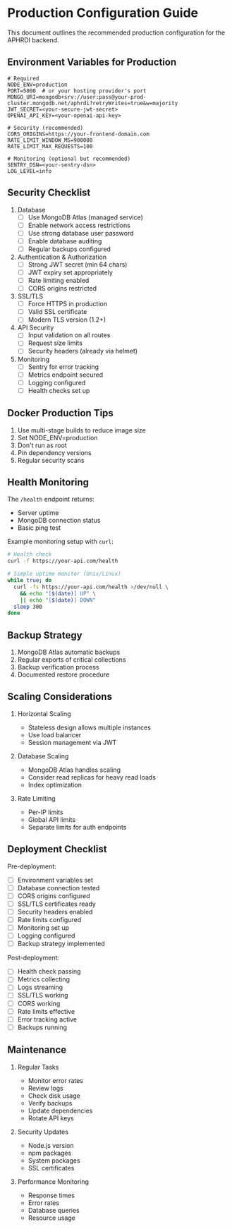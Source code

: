 # Production Configuration Guide

This document outlines the recommended production configuration for the APHRDI backend.

## Environment Variables for Production

```env
# Required
NODE_ENV=production
PORT=5000  # or your hosting provider's port
MONGO_URI=mongodb+srv://user:pass@your-prod-cluster.mongodb.net/aphrdi?retryWrites=true&w=majority
JWT_SECRET=<your-secure-jwt-secret>
OPENAI_API_KEY=<your-openai-api-key>

# Security (recommended)
CORS_ORIGINS=https://your-frontend-domain.com
RATE_LIMIT_WINDOW_MS=900000
RATE_LIMIT_MAX_REQUESTS=100

# Monitoring (optional but recommended)
SENTRY_DSN=<your-sentry-dsn>
LOG_LEVEL=info
```

## Security Checklist

1. Database
   - [ ] Use MongoDB Atlas (managed service)
   - [ ] Enable network access restrictions
   - [ ] Use strong database user password
   - [ ] Enable database auditing
   - [ ] Regular backups configured

2. Authentication & Authorization
   - [ ] Strong JWT secret (min 64 chars)
   - [ ] JWT expiry set appropriately
   - [ ] Rate limiting enabled
   - [ ] CORS origins restricted

3. SSL/TLS
   - [ ] Force HTTPS in production
   - [ ] Valid SSL certificate
   - [ ] Modern TLS version (1.2+)

4. API Security
   - [ ] Input validation on all routes
   - [ ] Request size limits
   - [ ] Security headers (already via helmet)

5. Monitoring
   - [ ] Sentry for error tracking
   - [ ] Metrics endpoint secured
   - [ ] Logging configured
   - [ ] Health checks set up

## Docker Production Tips

1. Use multi-stage builds to reduce image size
2. Set NODE_ENV=production
3. Don't run as root
4. Pin dependency versions
5. Regular security scans

## Health Monitoring

The `/health` endpoint returns:
- Server uptime
- MongoDB connection status
- Basic ping test

Example monitoring setup with `curl`:
```bash
# Health check
curl -f https://your-api.com/health

# Simple uptime monitor (Unix/Linux)
while true; do
  curl -fs https://your-api.com/health >/dev/null \
    && echo "[$(date)] UP" \
    || echo "[$(date)] DOWN"
  sleep 300
done
```

## Backup Strategy

1. MongoDB Atlas automatic backups
2. Regular exports of critical collections
3. Backup verification process
4. Documented restore procedure

## Scaling Considerations

1. Horizontal Scaling
   - Stateless design allows multiple instances
   - Use load balancer
   - Session management via JWT

2. Database Scaling
   - MongoDB Atlas handles scaling
   - Consider read replicas for heavy read loads
   - Index optimization

3. Rate Limiting
   - Per-IP limits
   - Global API limits
   - Separate limits for auth endpoints

## Deployment Checklist

Pre-deployment:
- [ ] Environment variables set
- [ ] Database connection tested
- [ ] CORS origins configured
- [ ] SSL/TLS certificates ready
- [ ] Security headers enabled
- [ ] Rate limits configured
- [ ] Monitoring set up
- [ ] Logging configured
- [ ] Backup strategy implemented

Post-deployment:
- [ ] Health check passing
- [ ] Metrics collecting
- [ ] Logs streaming
- [ ] SSL/TLS working
- [ ] CORS working
- [ ] Rate limits effective
- [ ] Error tracking active
- [ ] Backups running

## Maintenance

1. Regular Tasks
   - Monitor error rates
   - Review logs
   - Check disk usage
   - Verify backups
   - Update dependencies
   - Rotate API keys

2. Security Updates
   - Node.js version
   - npm packages
   - System packages
   - SSL certificates

3. Performance Monitoring
   - Response times
   - Error rates
   - Database queries
   - Resource usage